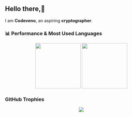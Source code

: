## Hello there,💪  
 
I am **Codeveno**, an aspiring **cryptographer**.  


### 📊 Performance & Most Used Languages  
<p align="center">
   <img src="https://github-readme-stats.vercel.app/api?username=codeveno&show_icons=true&theme=radical" height="150">
   <img src="https://github-readme-stats.vercel.app/api/top-langs/?username=codeveno&layout=compact&theme=radical" height="150">
</p>

### GitHub Trophies  
<p align="center">
  <img src="https://github-profile-trophy.vercel.app/?username=codeveno&theme=radical&margin-w=15&margin-h=15&no-frame=true" />
</p>
